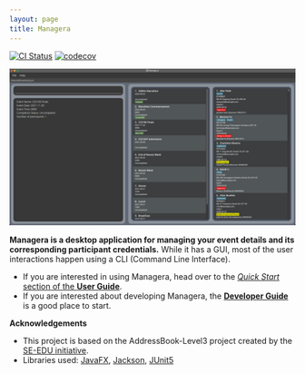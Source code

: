 ```yaml
---
layout: page
title: Managera
---
```


[![CI Status](https://github.com/AY2122S1-CS2103T-T10-2/tp/workflows/Java%20CI/badge.svg)](https://github.com/AY2122S1-CS2103T-T10-2/tp/actions)
[![codecov](https://codecov.io/gh/AY2122S1-CS2103T-T10-2/tp/branch/master/graph/badge.svg?token=SVE776T4OX)](https://codecov.io/gh/AY2122S1-CS2103T-T10-2/tp)

![Ui](images/Ui_v1.3.png)

**Managera is a desktop application for managing your event details and its corresponding participant credentials.** While it has a GUI, most of the user interactions happen using a CLI (Command Line Interface).

* If you are interested in using Managera, head over to the [_Quick Start_ section of the **User Guide**](UserGuide.html#quick-start).
* If you are interested about developing Managera, the [**Developer Guide**](DeveloperGuide.html) is a good place to start.


**Acknowledgements**

* This project is based on the AddressBook-Level3 project created by the [SE-EDU initiative](https://se-education.org).
* Libraries used: [JavaFX](https://openjfx.io/), [Jackson](https://github.com/FasterXML/jackson), [JUnit5](https://github.com/junit-team/junit5)
